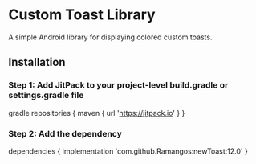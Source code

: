 # Custom Toast Library

A simple Android library for displaying colored custom toasts.

## Installation

### **Step 1: Add JitPack to your project-level build.gradle or settings.gradle file**

gradle
repositories {
    maven { url 'https://jitpack.io' }
}

### **Step 2: Add the dependency**

dependencies {
	implementation 'com.github.Ramangos:newToast:12.0'
}
